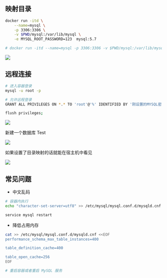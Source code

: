 <!--
 * @Description: 
 * @Version: 1.0
 * @Autor: DaLao
 * @Email: dalao_li@163.com
 * @Date: 2021-01-16 17:59:34
 * @LastEditors: DaLao
 * @LastEditTime: 2021-11-10 23:07:59
-->

## 映射目录

```sh
docker run -itd \
    --name=mysql \
    -p 3306:3306 \
    -v $PWD/mysql:/var/lib/mysql \
    -e MYSQL_ROOT_PASSWORD=123  mysql:5.7

# docker run -itd --name=mysql -p 3306:3306 -v $PWD/mysql:/var/lib/mysql -e MYSQL_ROOT_PASSWORD= 123  mysql:5.7
```

![](https://cdn.hurra.ltd/img/20200515202929.png)


## 远程连接

```sh
# 进入容器登录
mysql -u root -p

# 允许远程登录
GRANT ALL PRIVILEGES ON *.* TO 'root'@'%' IDENTIFIED BY '刚设置的MYSQL密码';

flush privileges;
```

![](https://cdn.hurra.ltd/img/20200515202734.png)

新建一个数据库 Test

![](https://cdn.hurra.ltd/img/20200515234119.png)

如果设置了目录映射的话就能在宿主机中看见

![](https://cdn.hurra.ltd/img/20200515234144.png)

## 常见问题

- 中文乱码

```sh
# 容器内执行
echo "character-set-server=utf8" >> /etc/mysql/mysql.conf.d/mysqld.cnf

service mysql restart
```

- 降低占用内存

```sh
cat >> /etc/mysql/mysql.conf.d/mysqld.cnf <<EOF
performance_schema_max_table_instances=400

table_definition_cache=400

table_open_cache=256
EOF

# 重启容器或者重启 MySQL 服务
```




